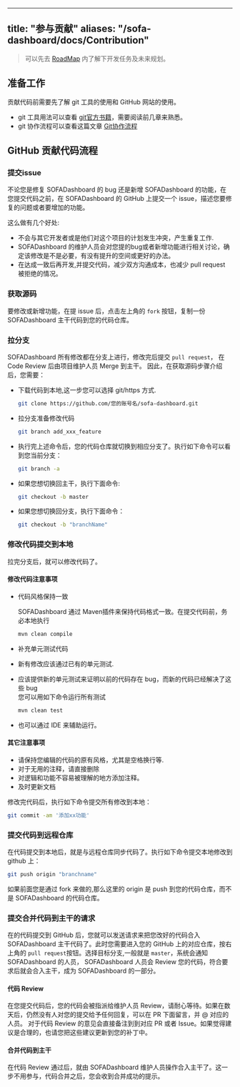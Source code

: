 
---
title: "参与贡献"
aliases: "/sofa-dashboard/docs/Contribution"
---


> 可以先去 [RoadMap](../roadmap) 内了解下开发任务及未来规划。

## 准备工作

贡献代码前需要先了解 git 工具的使用和 GitHub 网站的使用。

* git 工具用法可以查看 [git官方书籍](http://git-scm.com/book/zh/v1)，需要阅读前几章来熟悉。
* git 协作流程可以查看这篇文章 [Git协作流程](http://www.ruanyifeng.com/blog/2015/12/git-workflow.html)

## GitHub 贡献代码流程

### 提交issue

不论您是修复 SOFADashboard 的 bug 还是新增 SOFADashboard 的功能，在您提交代码之前，在 SOFADashboard 的 GitHub 上提交一个 issue，描述您要修复的问题或者要增加的功能。

这么做有几个好处:

* 不会与其它开发者或是他们对这个项目的计划发生冲突，产生重复工作.
* SOFADashboard 的维护人员会对您提的bug或者新增功能进行相关讨论，确定该修改是不是必要，有没有提升的空间或更好的办法。
* 在达成一致后再开发,并提交代码，减少双方沟通成本，也减少 pull request 被拒绝的情况。

### 获取源码

要修改或新增功能，在提 issue 后，点击左上角的 `fork` 按钮，复制一份 SOFADashboard 主干代码到您的代码仓库。

### 拉分支

SOFADashboard 所有修改都在分支上进行，修改完后提交 `pull request`， 在 Code Review 后由项目维护人员 Merge 到主干。
因此，在获取源码步骤介绍后，您需要：

* 下载代码到本地,这一步您可以选择 git/https 方式.
    ```bash
    git clone https://github.com/您的账号名/sofa-dashboard.git
    ```
* 拉分支准备修改代码
    ```bash
    git branch add_xxx_feature
    ```
* 执行完上述命令后，您的代码仓库就切换到相应分支了。执行如下命令可以看到您当前分支：
    ```bash
    git branch -a
    ```
* 如果您想切换回主干，执行下面命令:
    ```bash
    git checkout -b master
    ```
* 如果您想切换回分支，执行下面命令：
    ```bash
    git checkout -b "branchName"
    ```

### 修改代码提交到本地

拉完分支后，就可以修改代码了。

#### 修改代码注意事项

* 代码风格保持一致

    SOFADashboard 通过 Maven插件来保持代码格式一致。在提交代码前，务必本地执行
    ```bash
    mvn clean compile
    ```
* 补充单元测试代码
* 新有修改应该通过已有的单元测试.
* 应该提供新的单元测试来证明以前的代码存在 bug，而新的代码已经解决了这些 bug<br />您可以用如下命令运行所有测试
    ```bash
    mvn clean test
    ```
* 也可以通过 IDE 来辅助运行。

#### 其它注意事项

* 请保持您编辑的代码的原有风格，尤其是空格换行等.
* 对于无用的注释，请直接删除
* 对逻辑和功能不容易被理解的地方添加注释。
* 及时更新文档

修改完代码后，执行如下命令提交所有修改到本地：

```bash
git commit -am '添加xx功能'
```

### 提交代码到远程仓库

在代码提交到本地后，就是与远程仓库同步代码了。执行如下命令提交本地修改到 github 上：

```bash
git push origin "branchname"
```

如果前面您是通过 fork 来做的,那么这里的 origin 是 push 到您的代码仓库，而不是 SOFADashboard 的代码仓库。

### 提交合并代码到主干的请求

在的代码提交到 GitHub 后，您就可以发送请求来把您改好的代码合入 SOFADashboard 主干代码了。此时您需要进入您的 GitHub 上的对应仓库，按右上角的 `pull request`按钮。选择目标分支,一般就是 `master`，系统会通知 SOFADashboard 的人员， SOFADashboard 人员会 Review 您的代码，符合要求后就会合入主干，成为 SOFADashboard 的一部分。

#### 代码 Review

在您提交代码后，您的代码会被指派给维护人员 Review，请耐心等待。如果在数天后，仍然没有人对您的提交给予任何回复，可以在 PR 下面留言，并 @ 对应的人员。
对于代码 Review 的意见会直接备注到到对应 PR 或者 Issue。如果觉得建议是合理的，也请您把这些建议更新到您的补丁中。

#### 合并代码到主干

在代码 Review 通过后，就由 SOFADashboard 维护人员操作合入主干了。这一步不用参与，代码合并之后，您会收到合并成功的提示。
